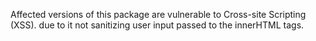 Affected versions of this package are vulnerable to Cross-site Scripting (XSS). due to it not sanitizing user input passed to the innerHTML tags.